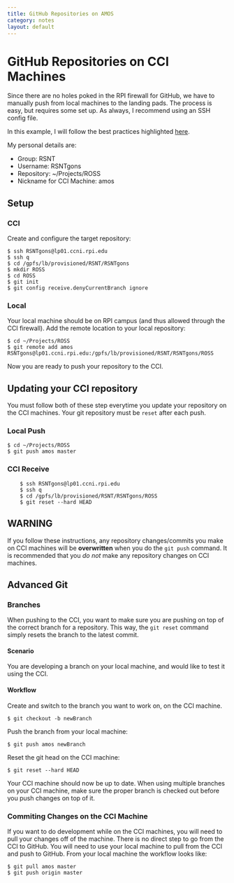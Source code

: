 ```yaml
---
title: GitHub Repositories on AMOS
category: notes
layout: default
---
```


# GitHub Repositories on CCI Machines

Since there are no holes poked in the RPI firewall for GitHub, we have to manually push from local machines to the landing pads.
The process is easy, but requires some set up. As always, I recommend using an SSH config file.

In this example, I will follow the best practices highlighted [here](ccni-gpfs.html).

My personal details are:

- Group: RSNT
- Username: RSNTgons
- Repository: ~/Projects/ROSS
- Nickname for CCI Machine: amos

## Setup

### CCI
Create and configure the target repository:

	$ ssh RSNTgons@lp01.ccni.rpi.edu
	$ ssh q
	$ cd /gpfs/lb/provisioned/RSNT/RSNTgons
	$ mkdir ROSS
	$ cd ROSS
	$ git init
	$ git config receive.denyCurrentBranch ignore

### Local
Your local machine should be on RPI campus (and thus allowed through the CCI firewall). Add the remote location to your local repository:

	$ cd ~/Projects/ROSS
	$ git remote add amos RSNTgons@lp01.ccni.rpi.edu:/gpfs/lb/provisioned/RSNT/RSNTgons/ROSS

Now you are ready to push your repository to the CCI.

## Updating your CCI repository

You must follow both of these step everytime you update your repository on the CCI machines. Your git repository must be `reset` after each push.

### Local Push

	$ cd ~/Projects/ROSS
	$ git push amos master

### CCI Receive

        $ ssh RSNTgons@lp01.ccni.rpi.edu
        $ ssh q
        $ cd /gpfs/lb/provisioned/RSNT/RSNTgons/ROSS
        $ git reset --hard HEAD

## WARNING

If you follow these instructions, any repository changes/commits you make on CCI machines will be **overwritten** when you do the `git push` command. It is recommended that you *do not* make any repository changes on CCI machines.

## Advanced Git

### Branches

When pushing to the CCI, you want to make sure you are pushing on top of the correct branch for a repository. This way, the `git reset` command simply resets the branch to the latest commit.

#### Scenario

You are developing a branch on your local machine, and would like to test it using the CCI.

#### Workflow

Create and switch to the branch you want to work on, on the CCI machine.

	$ git checkout -b newBranch

Push the branch from your local machine:

	$ git push amos newBranch

Reset the git head on the CCI machine:

	$ git reset --hard HEAD

Your CCI machine should now be up to date. When using multiple branches on your CCI machine, make sure the proper branch is checked out before you push changes on top of it.

### Commiting Changes on the CCI Machine

If you want to do development while on the CCI machines, you will need to pull your changes off of the machine. There is no direct step to go from the CCI to GitHub. You will need to use your local machine to pull from the CCI and push to GitHub. From your local machine the workflow looks like:

	$ git pull amos master
	$ git push origin master

